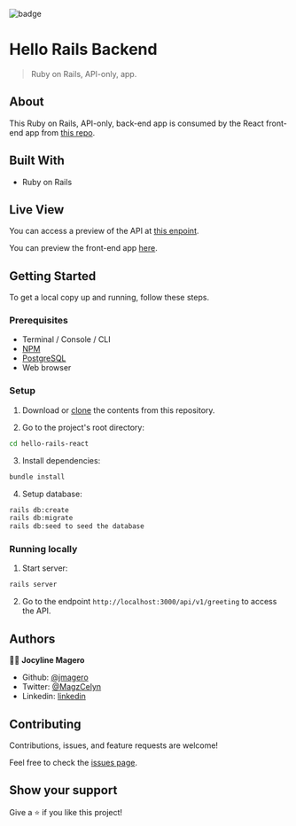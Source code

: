 ![badge](https://img.shields.io/badge/Microverse-blueviolet)

# Hello Rails Backend

> Ruby on Rails, API-only, app.

## About

This Ruby on Rails, API-only, back-end app is consumed by the React front-end app from [this repo](https://github.com/Jmagero/hello-react-front-end).

## Built With

- Ruby on Rails

## Live View

You can access a preview of the API at [this enpoint](https://shielded-waters-51364.herokuapp.com/api/v1/random-greeting).

You can preview the front-end app [here](https://goofy-wright-403bb0.netlify.app/).

## Getting Started

To get a local copy up and running, follow these steps.

### Prerequisites

- Terminal / Console / CLI
- [NPM](https://docs.npmjs.com/downloading-and-installing-node-js-and-npm)
- [PostgreSQL](https://www.postgresql.org/download/)
- Web browser

### Setup

1. Download or [clone](https://docs.github.com/en/repositories/creating-and-managing-repositories/cloning-a-repository#cloning-a-repository) the contents from this repository.
  
2. Go to the project's root directory:
``` bash
cd hello-rails-react
```
3. Install dependencies:
``` bash
bundle install
```
4. Setup database:
``` bash
rails db:create
rails db:migrate
rails db:seed to seed the database
```

### Running locally

1. Start server:

``` bash
rails server
```

2. Go to the endpoint `http://localhost:3000/api/v1/greeting` to access the API.

## Authors

👨‍💻 **Jocyline Magero**

- Github: [@jmagero](https://github.com/Jmagero)
- Twitter: [@MagzCelyn](https://twitter.com/MagzCelyn)
- Linkedin: [linkedin](https://linkedin.com/linkedinhandle)

## Contributing

Contributions, issues, and feature requests are welcome!

Feel free to check the [issues page](../../issues/).

## Show your support

Give a ⭐️ if you like this project!